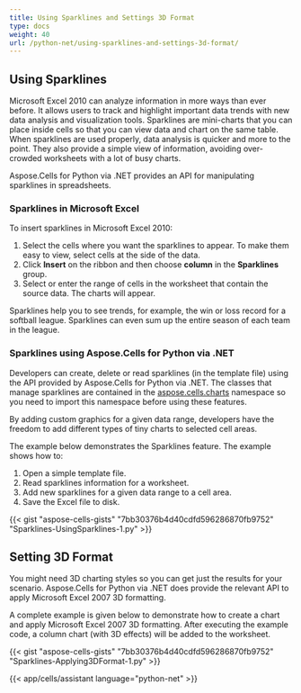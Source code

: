 ```yaml
---
title: Using Sparklines and Settings 3D Format
type: docs
weight: 40
url: /python-net/using-sparklines-and-settings-3d-format/
---
```


## **Using Sparklines**
Microsoft Excel 2010 can analyze information in more ways than ever before. It allows users to track and highlight important data trends with new data analysis and visualization tools. Sparklines are mini-charts that you can place inside cells so that you can view data and chart on the same table. When sparklines are used properly, data analysis is quicker and more to the point. They also provide a simple view of information, avoiding over-crowded worksheets with a lot of busy charts.

Aspose.Cells for Python via .NET provides an API for manipulating sparklines in spreadsheets.
### **Sparklines in Microsoft Excel**
To insert sparklines in Microsoft Excel 2010:

1. Select the cells where you want the sparklines to appear. To make them easy to view, select cells at the side of the data.
1. Click **Insert** on the ribbon and then choose **column** in the **Sparklines** group.
1. Select or enter the range of cells in the worksheet that contain the source data. The charts will appear.

Sparklines help you to see trends, for example, the win or loss record for a softball league. Sparklines can even sum up the entire season of each team in the league.
### **Sparklines using Aspose.Cells for Python via .NET**
Developers can create, delete or read sparklines (in the template file) using the API provided by Aspose.Cells for Python via .NET. The classes that manage sparklines are contained in the [aspose.cells.charts](https://reference.aspose.com/cells/python-net/aspose.cells.charts) namespace so you need to import this namespace before using these features.

By adding custom graphics for a given data range, developers have the freedom to add different types of tiny charts to selected cell areas.

The example below demonstrates the Sparklines feature. The example shows how to:

1. Open a simple template file.
1. Read sparklines information for a worksheet.
1. Add new sparklines for a given data range to a cell area.
1. Save the Excel file to disk.



{{< gist "aspose-cells-gists" "7bb30376b4d40cdfd596286870fb9752" "Sparklines-UsingSparklines-1.py" >}}
## **Setting 3D Format**
You might need 3D charting styles so you can get just the results for your scenario. Aspose.Cells for Python via .NET does provide the relevant API to apply Microsoft Excel 2007 3D formatting.

A complete example is given below to demonstrate how to create a chart and apply Microsoft Excel 2007 3D formatting. After executing the example code, a column chart (with 3D effects) will be added to the worksheet.



{{< gist "aspose-cells-gists" "7bb30376b4d40cdfd596286870fb9752" "Sparklines-Applying3DFormat-1.py" >}}

{{< app/cells/assistant language="python-net" >}}